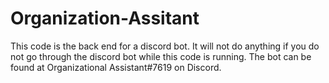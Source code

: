 # Organization-Assitant
This code is the back end for a discord bot. It will not do anything if you do not go through the discord bot while this code is running. 
The bot can be found at Organizational Assistant#7619 on Discord. 

